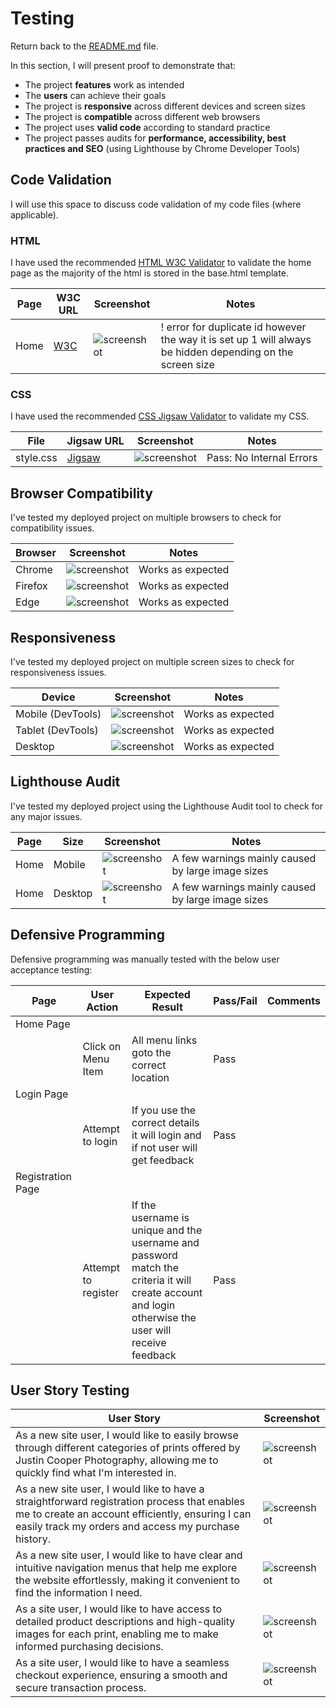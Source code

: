# Testing

Return back to the [README.md](README.md) file.

In this section, I will present proof to demonstrate that:
- The project **features** work as intended
- The **users** can achieve their goals
- The project is **responsive** across different devices and screen sizes
- The project is **compatible** across different web browsers
- The project uses **valid code** according to standard practice
- The project passes audits for **performance, accessibility, best practices and SEO** (using Lighthouse by Chrome Developer Tools)


## Code Validation

I will use this space to discuss code validation of my code files (where applicable).

### HTML

I have used the recommended [HTML W3C Validator](https://validator.w3.org) to validate the home page as the majority of the html is stored in the base.html template.

| Page | W3C URL | Screenshot | Notes |
| --- | --- | --- | --- |
| Home | [W3C](https://validator.w3.org/nu/?doc=https%3A%2F%2Fjc-photography-8161a9b140c8.herokuapp.com%2F) | ![screenshot](documentation/screenshots/html-validator.png) | ! error for duplicate id however the way it is set up 1 will always be hidden depending on the screen size |


### CSS

I have used the recommended [CSS Jigsaw Validator](https://jigsaw.w3.org/css-validator) to validate my CSS.

| File | Jigsaw URL | Screenshot | Notes |
| --- | --- | --- | --- |
| style.css | [Jigsaw](https://jigsaw.w3.org/css-validator/validator?uri=https%3A%2F%2Fjc-photography-8161a9b140c8.herokuapp.com%2F&profile=css3svg&usermedium=all&warning=1&vextwarning=&lang=en) | ![screenshot](documentation/screenshots/css-validator.png) | Pass: No Internal Errors |


## Browser Compatibility

I've tested my deployed project on multiple browsers to check for compatibility issues.

| Browser | Screenshot | Notes |
| --- | --- | --- |
| Chrome | ![screenshot](documentation/screenshots/chrome.png) | Works as expected |
| Firefox | ![screenshot](documentation/screenshots/firefox.png) | Works as expected |
| Edge | ![screenshot](documentation/screenshots/edge.png) | Works as expected |


## Responsiveness

I've tested my deployed project on multiple screen sizes to check for responsiveness issues.

| Device | Screenshot | Notes |
| --- | --- | --- |
| Mobile (DevTools) | ![screenshot](documentation/screenshots/mobile-devtools.png) | Works as expected |
| Tablet (DevTools) | ![screenshot](documentation/screenshots/tablet.png) | Works as expected |
| Desktop | ![screenshot](documentation/screenshots/desktop.png) | Works as expected |


## Lighthouse Audit

I've tested my deployed project using the Lighthouse Audit tool to check for any major issues.

| Page | Size | Screenshot | Notes |
| --- | --- | --- | --- |
| Home | Mobile | ![screenshot](documentation/screenshots/lighthouse-mobile.png) | A few warnings mainly caused by large image sizes |
| Home | Desktop | ![screenshot](documentation/screenshots/lighthouse-desktop.png) | A few warnings mainly caused by large image sizes |


## Defensive Programming

Defensive programming was manually tested with the below user acceptance testing:

| Page | User Action | Expected Result | Pass/Fail | Comments |
| --- | --- | --- | --- | --- |
| Home Page | | | | |
| | Click on Menu Item | All menu links goto the correct location | Pass | |
| Login Page | | | | |
| | Attempt to login | If you use the correct details it will login and if not user will get feedback | Pass | |
| Registration Page | | | | |
| | Attempt to register | If the username is unique and the username and password match the criteria it will create account and login otherwise the user will receive feedback| Pass | |


## User Story Testing

| User Story | Screenshot |
| --- | --- |
| As a new site user, I would like to easily browse through different categories of prints offered by Justin Cooper Photography, allowing me to quickly find what I'm interested in. | ![screenshot](documentation/screenshots/all-images.png) |
| As a new site user, I would like to have a straightforward registration process that enables me to create an account efficiently, ensuring I can easily track my orders and access my purchase history. | ![screenshot](documentation/screenshots/register.png) |
| As a new site user, I would like to have clear and intuitive navigation menus that help me explore the website effortlessly, making it convenient to find the information I need. | ![screenshot](documentation/screenshots/site-menu.png) |
| As a site user, I would like to have access to detailed product descriptions and high-quality images for each print, enabling me to make informed purchasing decisions. | ![screenshot](documentation/screenshots/product-details.png) |
| As a site user, I would like to have a seamless checkout experience, ensuring a smooth and secure transaction process. | ![screenshot](documentation/screenshots/checkout.png) |